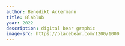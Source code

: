 ```yaml
---
author: Benedikt Ackermann
title: Blablub
year: 2022
description: digital bear graphic
image-src: https://placebear.com/1200/1000
---
```

